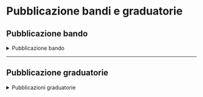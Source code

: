 # Pubblicazione bandi e graduatorie

## Pubblicazione bando&#x20;

<details>

<summary>Pubblicazione bando</summary>

:sparkles: <mark style="color:blue;">**Allegati Premium**</mark> — Tramite questa funzionalità Premium, disponibile a seconda della tipologia di contratto sottoscritto dall’ente, puoi allegare documenti all'interno del messaggio.

Questo messaggio è da utilizzare sia per messaggi Premium, sia per messaggi standard. In caso di messaggio standard, **ricorda di eliminare ogni riferimento agli allegati dal corpo del messaggio.**

***

**🖋 Titolo del messaggio:** Pubblicato un nuovo bando

🗒 **Testo del messaggio**:

Dal \<gg/mm/aaaa> puoi fare richiesta di \<oggetto del bando>.

Hai tempo fino al \<gg/mm/aaaa>.

Per consultare i criteri di assegnazione e presentare richiesta, \[visita questo sito]\(URL).

\[Solo per messaggi Premium con allegato] Trovi il testo completo del bando in allegato a questo messaggio.

**🪄 Pulsante**: Presenta richiesta

<mark style="color:blue;">**📎 Allegato Premium:**</mark> \<testo integrale del bando>

***

**Destinatari**: Tutti i cittadini residenti nell’area di azione geografica del servizio che sono ritenuti idonei secondo le specifiche dell'iniziativa contenute nel bando.&#x20;

**Quando inviarlo**: Quando l’ente pubblica un bando riguardante....

**User story**: Come cittadino voglio essere informato sull’apertura di bandi per ....

</details>

***

## Pubblicazione graduatorie

<details>

<summary>Pubblicazioni graduatorie </summary>

**🖋 Titolo del messaggio:** Pubblicata la graduatoria per <mark style="color:purple;">{oggetto}</mark>

🗒 **Testo del messaggio**:&#x20;

È disponibile la graduatoria per il servizio \<tipologia di servizio> per \<nome> \<cognome>.

Se vuoi rinunciare alla tua posizione, hai tempo fino al \<gg/mm/aaaa>.

Per visualizzare la tua posizione in graduatoria \[visita questo sito]\(URL).

**🪄 Pulsante**: Vai alla graduatoria&#x20;

***

**Destinatari**: Tutti i cittadini che ....

**Quando inviarlo**: Quando è pubblicata la graduatoria&#x20;

**User story**: Come cittadino voglio ricevere aggiornamenti sullo stato della mia domanda.

</details>

